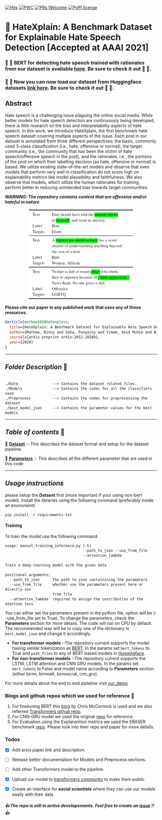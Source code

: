 [![Hits](https://hits.seeyoufarm.com/api/count/incr/badge.svg?url=https%3A%2F%2Fgithub.com%2Fpunyajoy%2FHateXplain&count_bg=%2379C83D&title_bg=%23555555&icon=expertsexchange.svg&icon_color=%23E7E7E7&title=Visits&edge_flat=false)](https://hits.seeyoufarm.com)
[![PWC](https://img.shields.io/endpoint.svg?url=https://paperswithcode.com/badge/hatexplain-a-benchmark-dataset-for/hate-speech-detection-on-hatexplain)](https://paperswithcode.com/sota/hate-speech-detection-on-hatexplain?p=hatexplain-a-benchmark-dataset-for)
[![PRs Welcome](https://img.shields.io/badge/PRs-welcome-brightgreen.svg?style=flat-square)](http://makeapullrequest.com)
[![PyPI license](https://img.shields.io/pypi/l/ansicolortags.svg)](https://pypi.python.org/pypi/ansicolortags/)
# :mag_right: HateXplain: A Benchmark Dataset for Explainable Hate Speech Detection [Accepted at AAAI 2021]

### :tada: :tada: BERT for detecting hate speech trained with rationales from our dataset is available [here](https://huggingface.co/Hate-speech-CNERG/bert-base-uncased-hatexplain). Be sure to check it out :tada: :tada:.
### :tada: :tada: Now you can now load our dataset from Huggingface datasets [link here](https://huggingface.co/datasets/hatexplain). Be sure to check it out :tada: :tada:.


## Abstract

Hate speech is a challenging issue plaguing the online social media. While better models for hate speech detection are continuously being developed, there is little research on the bias and interpretability aspects of hate speech. In this work, we introduce HateXplain, the first benchmark hate speech dataset covering multiple aspects of the issue. Each post in our dataset is annotated from three different perspectives: the basic, commonly used 3-class classification (i.e., hate, offensive or normal), the target community (i.e., the community that has been the victim of hate speech/offensive speech in the post), and the rationales, i.e., the portions of the post on which their labelling decision (as hate, offensive or normal) is based. We utilize existing state-of-the-art models and observe that even models that perform very well in classification do not score high on explainability metrics like model plausibility and faithfulness. We also observe that models, which utilize the human rationales for training, perform better in reducing unintended bias towards target communities. 

***WARNING: The repository contains content that are offensive and/or hateful in nature.***

<p align="center"><img src="Figures/dataset_example.png" width="350" height="300"></p>

**Please cite our paper in any published work that uses any of these resources.**

~~~bibtex
@article{mathew2020hatexplain,
  title={HateXplain: A Benchmark Dataset for Explainable Hate Speech Detection},
  author={Mathew, Binny and Saha, Punyajoy and Yimam, Seid Muhie and Biemann, Chris and Goyal, Pawan and Mukherjee, Animesh},
  journal={arXiv preprint arXiv:2012.10289},
  year={2020}
}

~~~

------------------------------------------
***Folder Description*** :open_file_folder:	
------------------------------------------
~~~

./Data                --> Contains the dataset related files.
./Models              --> Contains the codes for all the classifiers used
./Preprocess  	      --> Contains the codes for preprocessing the dataset	
./best_model_json     --> Contains the parameter values for the best models

~~~
------------------------------------------
***Table of contents*** :bookmark_tabs:
------------------------------------------

:bookmark: [**Dataset**](Data/README.md) :- This describes the dataset format and setup for the dataset pipeline.

:bookmark: [**Parameters**](Parameters_description.md) :- This describes all the different parameter that are used in this code

------------------------------------------
***Usage instructions*** 
------------------------------------------
please setup the **Dataset** first (more important if your using non-bert model). Install the libraries using the following command (preferably inside an environemt)
~~~
pip install -r requirements.txt
~~~
#### Training
To train the model use the following command.
~~~
usage: manual_training_inference.py [-h]
                                    --path_to_json --use_from_file
                                    --attention_lambda

Train a deep-learning model with the given data

positional arguments:
  --path_to_json      The path to json containining the parameters
  --use_from_file     whether use the parameters present here or directly use
                      from file
  --attention_lambda  required to assign the contribution of the atention loss

~~~
You can either set the parameters present in the python file, option will be (--use_from_file set to True). To change the parameters, check the **Parameters** section for more details. The code will run on CPU by default. The recommended way will be to copy one of the dictionary in `best_model_json` and change it accordingly.

* **For transformer models** :-The repository current supports the model having similar tokenization as [BERT](https://huggingface.co/transformers/model_doc/bert.html). In the params set `bert_tokens` to True and `path_files` to any of BERT based models in [Huggingface](https://huggingface.co/). 
* **For non-transformer models** :-The repository current supports the LSTM, LSTM attention and CNN GRU models. In the params set `bert_tokens` to False and model name according to **Parameters** section (either birnn, birnnatt, birnnscrat, cnn_gru).

For more details about the end to end pipleline visit [our_demo](https://github.com/punyajoy/HateXplain/blob/master/Example_HateExplain.ipynb)

### Blogs and github repos which we used for reference :angel:
1. For finetuning BERT this [blog](https://mccormickml.com/2019/07/22/BERT-fine-tuning/)  by Chris McCormick is used and we also referred [Transformers github repo](https://github.com/huggingface/transformers).
2. For CNN-GRU model we used the original [repo](https://github.com/ziqizhang/chase) for reference.
3. For Evaluation using the Explanantion metrics we used the ERASER benchmark [repo](https://github.com/jayded/eraserbenchmark). Please look into their repo and paper for more details.


### Todos
- [x] Add arxiv paper link and description.
- [ ] Release better documentation for Models and Preprocess sections.
- [ ] Add other Transformers model to the pipeline.
- [x] Upload our model to [transformers community](https://huggingface.co/models) to make them public
- [x] Create an interface for **social scientists** where they can use our models easily with their data


#####  :thumbsup: The repo is still in active developements. Feel free to create an [issue](https://github.com/punyajoy/HateXplain/issues) !!  :thumbsup:
